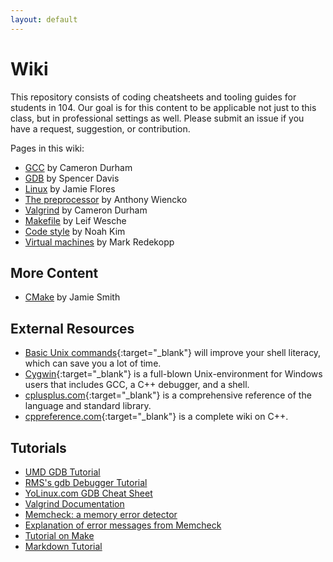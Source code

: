 ```yaml
---
layout: default
---
```


# Wiki

This repository consists of coding cheatsheets and tooling guides for students in 104.
Our goal is for this content to be applicable not just to this class, but in professional settings as well.
Please submit an issue if you have a request, suggestion, or contribution.

Pages in this wiki:

- [GCC](./gcc) by Cameron Durham
- [GDB](./gdb) by Spencer Davis
- [Linux](./linux) by Jamie Flores
- [The preprocessor](./preprocessor) by Anthony Wiencko
- [Valgrind](./valgrind) by Cameron Durham
- [Makefile](./makefile) by Leif Wesche 
- [Code style](./style) by Noah Kim
- [Virtual machines](./vm) by Mark Redekopp

## More Content

- [CMake](https://www.youtube.com/watch?v=REcsrJUQoQk) by Jamie Smith

## External Resources

- [Basic Unix commands](http://www.nbcs.rutgers.edu/%7Eedseries/UNIXcmds.html){:target="_blank"} will improve your shell literacy, which can save you a lot of time.
- [Cygwin](http://www.cygwin.com/){:target="_blank"} is a full-blown Unix-environment for Windows users that includes GCC, a C++ debugger, and a shell.
- [cplusplus.com](http://www.cplusplus.com/reference/){:target="_blank"} is a comprehensive reference of the language and standard library. 
- [cppreference.com](http://www.cppreference.com/wiki/){:target="_blank"} is a complete wiki on C++.

## Tutorials

- [UMD GDB Tutorial](http://www.cs.umd.edu/%7Esrhuang/teaching/cmsc212/gdb-tutorial-handout.pdf)
- [RMS's gdb Debugger Tutorial](http://www.unknownroad.com/rtfm/gdbtut/gdbtoc.html)
- [YoLinux.com GDB Cheat Sheet](http://www.yolinux.com/TUTORIALS/GDB-Commands.html)
- [Valgrind Documentation](http://valgrind.org/docs/)
- [Memcheck: a memory error detector](http://valgrind.org/docs/manual/mc-manual.html)
- [Explanation of error messages from Memcheck](http://cs.ecs.baylor.edu/%7Edonahoo/tools/valgrind/messages.html)
- [Tutorial on Make](http://mrbook.org/tutorials/make/)
- [Markdown Tutorial](https://www.markdowntutorial.com/)
